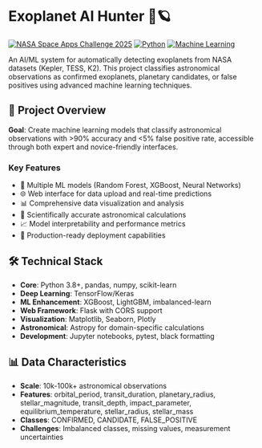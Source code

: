 # Exoplanet AI Hunter 🚀🪐

[![NASA Space Apps Challenge 2025](https://img.shields.io/badge/NASA-Space%20Apps%20Challenge%202025-blue)](https://spaceappschallenge.org/)
[![Python](https://img.shields.io/badge/Python-3.8%2B-blue)](https://python.org)
[![Machine Learning](https://img.shields.io/badge/ML-Exoplanet%20Detection-green)](https://github.com)

An AI/ML system for automatically detecting exoplanets from NASA datasets (Kepler, TESS, K2). This project classifies astronomical observations as confirmed exoplanets, planetary candidates, or false positives using advanced machine learning techniques.

## 🎯 Project Overview

**Goal**: Create machine learning models that classify astronomical observations with >90% accuracy and <5% false positive rate, accessible through both expert and novice-friendly interfaces.

### Key Features
- 🤖 Multiple ML models (Random Forest, XGBoost, Neural Networks)
- 🌐 Web interface for data upload and real-time predictions
- 📊 Comprehensive data visualization and analysis
- 🔬 Scientifically accurate astronomical calculations
- 📈 Model interpretability and performance metrics
- 🚀 Production-ready deployment capabilities

## 🛠️ Technical Stack

- **Core**: Python 3.8+, pandas, numpy, scikit-learn
- **Deep Learning**: TensorFlow/Keras
- **ML Enhancement**: XGBoost, LightGBM, imbalanced-learn
- **Web Framework**: Flask with CORS support
- **Visualization**: Matplotlib, Seaborn, Plotly
- **Astronomical**: Astropy for domain-specific calculations
- **Development**: Jupyter notebooks, pytest, black formatting

## 📊 Data Characteristics

- **Scale**: 10k-100k+ astronomical observations
- **Features**: orbital_period, transit_duration, planetary_radius, stellar_magnitude, transit_depth, impact_parameter, equilibrium_temperature, stellar_radius, stellar_mass
- **Classes**: CONFIRMED, CANDIDATE, FALSE_POSITIVE
- **Challenges**: Imbalanced classes, missing values, measurement uncertainties
